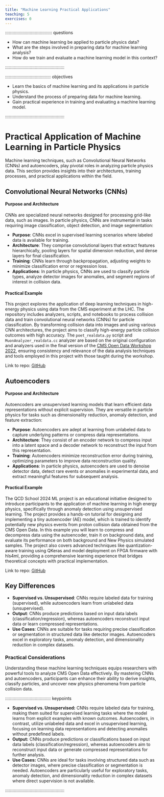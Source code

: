 ```yaml
---
title: "Machine Learning Practical Applications"
teaching: 5
exercises: 0
---
```


:::::::::::::::::::::::::::::::::::::: questions 

- How can machine learning be applied to particle physics data?
- What are the steps involved in preparing data for machine learning analysis?
- How do we train and evaluate a machine learning model in this context?

::::::::::::::::::::::::::::::::::::::::::::::::

::::::::::::::::::::::::::::::::::::: objectives

- Learn the basics of machine learning and its applications in particle physics.
- Understand the process of preparing data for machine learning.
- Gain practical experience in training and evaluating a machine learning model.

::::::::::::::::::::::::::::::::::::::::::::::::

# Practical Application of Machine Learning in Particle Physics

Machine learning techniques, such as Convolutional Neural Networks (CNNs) and autoencoders, play pivotal roles in analyzing particle physics data. This section provides insights into their architectures, training processes, and practical applications within the field.

## Convolutional Neural Networks (CNNs)

#### Purpose and Architecture

CNNs are specialized neural networks designed for processing grid-like data, such as images. In particle physics, CNNs are instrumental in tasks requiring image classification, object detection, and image segmentation:

- **Purpose**: CNNs excel in supervised learning scenarios where labeled data is available for training.
- **Architecture**: They comprise convolutional layers that extract features hierarchically, pooling layers for spatial dimension reduction, and dense layers for final classification.
- **Training**: CNNs learn through backpropagation, adjusting weights to minimize classification error or regression loss.
- **Applications**: In particle physics, CNNs are used to classify particle types, analyze detector images for anomalies, and segment regions of interest in collision data.

#### Practical Example

This project explores the application of deep learning techniques in high-energy physics using data from the CMS experiment at the LHC. The repository includes analyzers, scripts, and notebooks to process collision data and train convolutional neural networks (CNNs) for particle classification. By transforming collision data into images and using various CNN architectures, the project aims to classify high-energy particle collision outcomes with high accuracy. The `poet_realdata.py` script and `MuonAnalyzer_realdata.cc` analyzer are based on the original configuration and analyzers used in the final version of the [CMS Open Data Workshop 2022](https://cms-opendata-workshop.github.io/2023-07-11-cms-open-data-workshop/), ensuring consistency and relevance of the data analysis techniques and tools employed in this project with those taught during the workshop.

Link to repo: [GitHub](https://github.com/xaviertintin/cnn-hep-thesis/tree/main)

## Autoencoders

#### Purpose and Architecture

Autoencoders are unsupervised learning models that learn efficient data representations without explicit supervision. They are versatile in particle physics for tasks such as dimensionality reduction, anomaly detection, and feature extraction:

- **Purpose**: Autoencoders are adept at learning from unlabeled data to capture underlying patterns or compress data representations.
- **Architecture**: They consist of an encoder network to compress input into a latent space and a decoder network to reconstruct the input from this representation.
- **Training**: Autoencoders minimize reconstruction error during training, optimizing parameters to improve data reconstruction quality.
- **Applications**: In particle physics, autoencoders are used to denoise detector data, detect rare events or anomalies in experimental data, and extract meaningful features for subsequent analysis.

#### Practical Example

The QCD School 2024 ML project is an educational initiative designed to introduce participants to the application of machine learning in high energy physics, specifically through anomaly detection using unsupervised learning. The project provides a hands-on tutorial for designing and implementing a tiny autoencoder (AE) model, which is trained to identify potentially new physics events from proton collision data obtained from the CMS Open Data. In this example you will learn to compress and decompress data using the autoencoder, train it on background data, and evaluate its performance on both background and New Physics simulated samples. The project also covers advanced techniques like quantization-aware training using QKeras and model deployment on FPGA firmware with hls4ml, providing a comprehensive learning experience that bridges theoretical concepts with practical implementation.

Link to repo: [GitHub](https://github.com/thaarres/qcd_school_ml/)

## Key Differences

- **Supervised vs. Unsupervised**: CNNs require labeled data for training (supervised), while autoencoders learn from unlabeled data (unsupervised).
- **Output**: CNNs produce predictions based on input data labels (classification/regression), whereas autoencoders reconstruct input data or learn compressed representations.
- **Use Cases**: CNNs are suitable for tasks requiring precise classification or segmentation in structured data like detector images. Autoencoders excel in exploratory tasks, anomaly detection, and dimensionality reduction in complex datasets.

### Practical Considerations

Understanding these machine learning techniques equips researchers with powerful tools to analyze CMS Open Data effectively. By mastering CNNs and autoencoders, participants can enhance their ability to derive insights, classify particles, and uncover new physics phenomena from particle collision data.

::::::::::::::::::::::::::::::::::::: keypoints 

- **Supervised vs. Unsupervised:** CNNs require labeled data for training, making them suited for supervised learning tasks where the model learns from explicit examples with known outcomes. Autoencoders, in contrast, utilize unlabeled data and excel in unsupervised learning, focusing on learning data representations and detecting anomalies without predefined labels.
- **Output:** CNNs produce predictions or classifications based on input data labels (classification/regression), whereas autoencoders aim to reconstruct input data or generate compressed representations for further analysis.
- **Use Cases:** CNNs are ideal for tasks involving structured data such as detector images, where precise classification or segmentation is needed. Autoencoders are particularly useful for exploratory tasks, anomaly detection, and dimensionality reduction in complex datasets where direct supervision is not available.

::::::::::::::::::::::::::::::::::::::::::::::::

